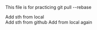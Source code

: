 This file is for practicing git pull --rebase

Add sth from local   
Add sth from github
Add from local again   
